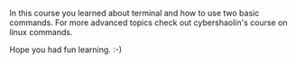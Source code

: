 In this course you learned about terminal and how to use two basic commands. For more advanced topics check out cybershaolin's course on linux commands.

Hope you had fun learning. :-)
